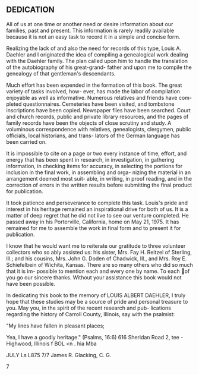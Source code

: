 ## DEDICATION

All of us at one time or another need or
desire information about our families, past and present.
This information is rarely readily available because it
is not an easy task to record it in a simple and
concise form.

Realizing the lack of and also the need for
records of this type, Louis A. Daehler and I originated
the idea of compiling a genealogical work dealing with
the Daehler family. The plan called upon him to handle
the translation of the autobiography of his great-grand-
father and upon me to compile the genealogy of that
gentleman's descendants.

Much effort has been expended in the formation
of this book. The great variety of tasks involved, how-
ever, has made the labor of compilation enjoyable as well
as informative. Numerous relatives and friends have com-
pleted questionnaires. Cemeteries have been visited, and
tombstone inscriptions have been copied. Newspaper files
have been searched. Court and church records, public and
private library resources, and the pages of family records
have been the objects of close scrutiny and study. A
voluminous correspondence with relatives, genealogists,
clergymen, public officials, local historians, and trans-
lators of the German language has been carried on.

It is impossible to cite on a page or two every
instance of time, effort, and energy that has been spent
in research, in investigation, in gathering information,
in checking items for accuracy, in selecting the portions
for inclusion in the final work, in assembling and orga-
nizing the material in an arrangement deemed most suit-
able, in writing, in proof reading, and in the correction
of errors in the written results before submitting the
final product for publication.

It took patience and perseverance to complete
this task. Louis's pride and interest in his heritage
remained an inspirational drive for both of us. It is
a matter of deep regret that he did not live to see our
venture completed. He passed away in his Porterville,
California, home on May 21, 1975. It has remained for
me to assemble the work in final form and to present it
for publication.

I know that he would want me to reiterate our
gratitude to three volunteer collectors who so ably
assisted us: his sister, Mrs. Fay H. Reitzel of Sterling,
Ill.; and his cousins, Mrs. John G. Doden of Chadwick,
Ill., and Mrs. Roy E. Schiefelbein of Wichita, Kansas.
There are so many others who did so much that it is im-
possible to mention each and every one by name. To each
of you go our sincere thanks. Without your assistance
this book would not have been possible.

In dedicating this book to the memory of
LOUIS ALBERT DAEHLER, I truly hope that these studies
may be a source of pride and personal treasure to you.
May you, in the spirit of the recent research and pub-
lications regarding the history of Carroll County,
Illinois, say with the psalmist:

"My lines have fallen in pleasant places;

Yea, I have a goodly heritage." (Psalms, 16:6)
616 Sheridan Road 2, tee -
Highwood, Illinois f BOL <n . hia Mba

JULY Ls L875 7/7 James R. Glacking, C. G.

7
